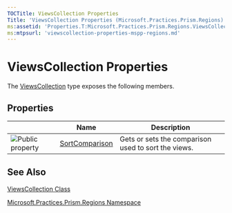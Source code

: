 ```yaml
---
TOCTitle: ViewsCollection Properties
Title: 'ViewsCollection Properties (Microsoft.Practices.Prism.Regions)'
ms:assetid: 'Properties.T:Microsoft.Practices.Prism.Regions.ViewsCollection'
ms:mtpsurl: 'viewscollection-properties-mspp-regions.md'
---
```


# ViewsCollection Properties

The [ViewsCollection](https://msdn.microsoft.com/library/microsoft.practices.prism.regions.viewscollection) type exposes the following members.

## Properties

<span id="propertyTableToggle"></span>
<table>

<thead>
<tr class="header">
<th> </th>
<th>Name</th>
<th>Description</th>
</tr>
</thead>
<tbody>
<tr class="odd">
<td><img src="https://msdn.microsoft.com/en-us/Gg431225.pubproperty(en-us,PandP.50).gif" title="Public property" /></td>
<td><a href="https://msdn.microsoft.com/library/microsoft.practices.prism.regions.viewscollection.sortcomparison">SortComparison</a></td>
<td><div class="summary">
Gets or sets the comparison used to sort the views.
</div></td>
</tr>
</tbody>
</table>

## See Also
[ViewsCollection Class](https://msdn.microsoft.com/library/microsoft.practices.prism.regions.viewscollection)

[Microsoft.Practices.Prism.Regions Namespace](https://msdn.microsoft.com/library/microsoft.practices.prism.regions)
